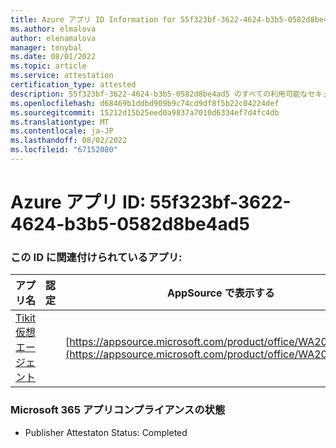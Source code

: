 ```yaml
---
title: Azure アプリ ID Information for 55f323bf-3622-4624-b3b5-0582d8be4ad5
ms.author: elmalova
author: elenamalova
manager: tonybal
ms.date: 08/01/2022
ms.topic: article
ms.service: attestation
certification_type: attested
description: 55f323bf-3622-4624-b3b5-0582d8be4ad5 のすべての利用可能なセキュリティとコンプライアンス情報。
ms.openlocfilehash: d68469b1ddbd909b9c74cd9df8f5b22c04224def
ms.sourcegitcommit: 15212d15b25eed0a9837a7010d6334ef7d4fc4db
ms.translationtype: MT
ms.contentlocale: ja-JP
ms.lasthandoff: 08/02/2022
ms.locfileid: "67152080"
---
```

# <a name="azure-app-id-55f323bf-3622-4624-b3b5-0582d8be4ad5"></a>Azure アプリ ID: 55f323bf-3622-4624-b3b5-0582d8be4ad5


### <a name="apps-associated-with-this-id"></a>この ID に関連付けられているアプリ:
| **アプリ名** | **認定** | **AppSource で表示する** |
|--------------|---------------|-----------------------|
| [Tikit 仮想エージェント](../forward/WA200004288.md) |  | [https://appsource.microsoft.com/product/office/WA200004288](https://appsource.microsoft.com/product/office/WA200004288) |

### <a name="microsoft-365-app-compliance-status"></a>Microsoft 365 アプリコンプライアンスの状態
- Publisher Attestaton Status: Completed
